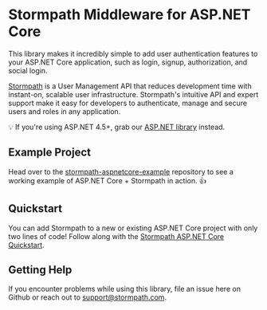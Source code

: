 # Stormpath Middleware for ASP.NET Core
This library makes it incredibly simple to add user authentication features to your ASP.NET Core application, such as login, signup, authorization, and social login.

[Stormpath](https://stormpath.com) is a User Management API that reduces development time with instant-on, scalable user infrastructure. Stormpath's intuitive API and expert support make it easy for developers to authenticate, manage and secure users and roles in any application.

:bulb: If you're using ASP.NET 4.5+, grab our [ASP.NET library](https://github.com/stormpath/stormpath-aspnet) instead.

## Example Project

Head over to the [stormpath-aspnetcore-example](https://github.com/stormpath/stormpath-aspnetcore-example) repository to see a working example of ASP.NET Core + Stormpath in action. :+1:

## Quickstart

You can add Stormpath to a new or existing ASP.NET Core project with only two lines of code! Follow along with the [Stormpath ASP.NET Core Quickstart](http://docs.stormpath.com/dotnet/aspnetcore/latest/quickstart.html).


## Getting Help
If you encounter problems while using this library, file an issue here on Github or reach out to support@stormpath.com.
